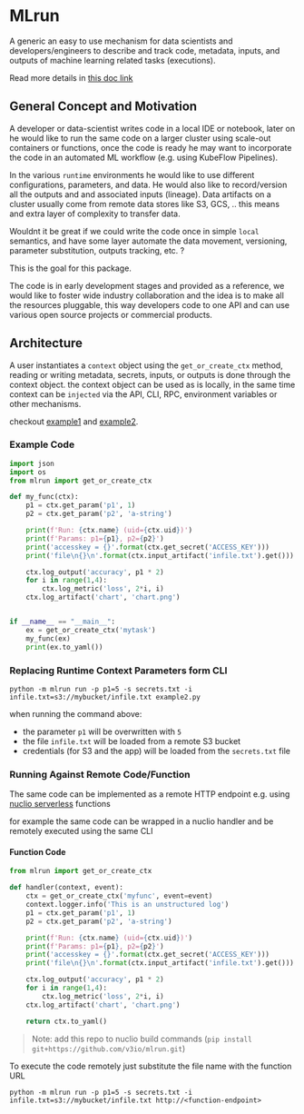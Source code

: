 # MLrun
A generic an easy to use mechanism for data scientists and developers/engineers to describe and track code, metadata, 
inputs, and outputs of machine learning related tasks (executions).

Read more details in [this doc link](https://docs.google.com/document/d/1JRoWx4X7ld3fzQtdTGVIbcZx-5HzlYmkFiQz6ei8izE/edit?usp=sharing)

## General Concept and Motivation

A developer or data-scientist writes code in a local IDE or notebook, later on he would 
like to run the same code on a larger cluster using scale-out containers or functions, 
once the code is ready he may want to incorporate the code in an automated ML workflow 
(e.g. using KubeFlow Pipelines).

In the various `runtime` environments he would like to use different configurations, parameters, and data.
He would also like to record/version all the outputs and and associated inputs (lineage).
Data artifacts on a cluster usually come from remote data stores like S3, GCS, 
.. this means and extra layer of complexity to transfer data.

Wouldnt it be great if we could write the code once in simple `local` semantics, and have some layer automate the 
data movement, versioning, parameter substitution, outputs tracking, etc. ?

This is the goal for this package.

The code is in early development stages and provided as a reference, we would like to foster wide industry collaboration 
and the idea is to make all the resources pluggable, this way developers code to one API and can use various open source projects or commercial products.     

## Architecture

A user instantiates a `context` object using the `get_or_create_ctx` method, reading or writing metadata, secrets, inputs, 
or outputs is done through the context object. the context object can be used as is locally, 
in the same time context can be `injected` via the API, CLI, RPC, environment variables or other mechanisms.

checkout [example1](example1.py) and [example2](example2.py).

### Example Code

```python
import json
import os
from mlrun import get_or_create_ctx

def my_func(ctx):
    p1 = ctx.get_param('p1', 1)
    p2 = ctx.get_param('p2', 'a-string')

    print(f'Run: {ctx.name} (uid={ctx.uid})')
    print(f'Params: p1={p1}, p2={p2}')
    print('accesskey = {}'.format(ctx.get_secret('ACCESS_KEY')))
    print('file\n{}\n'.format(ctx.input_artifact('infile.txt').get()))

    ctx.log_output('accuracy', p1 * 2)
    for i in range(1,4):
        ctx.log_metric('loss', 2*i, i)
    ctx.log_artifact('chart', 'chart.png')


if __name__ == "__main__":
    ex = get_or_create_ctx('mytask')
    my_func(ex)
    print(ex.to_yaml())
```

### Replacing Runtime Context Parameters form CLI

`python -m mlrun run -p p1=5 -s secrets.txt -i infile.txt=s3://mybucket/infile.txt example2.py`

when running the command above:
* the parameter `p1` will be overwritten with `5`
* the file `infile.txt` will be loaded from a remote S3 bucket
* credentials (for S3 and the app) will be loaded from the `secrets.txt` file

### Running Against Remote Code/Function

The same code can be implemented as a remote HTTP endpoint e.g. using [nuclio serverless](https://github.com/nuclio/nuclio) functions

for example the same code can be wrapped in a nuclio handler and be remotely executed using the same CLI

#### Function Code

```python
from mlrun import get_or_create_ctx

def handler(context, event):
    ctx = get_or_create_ctx('myfunc', event=event)
    context.logger.info('This is an unstructured log')
    p1 = ctx.get_param('p1', 1)
    p2 = ctx.get_param('p2', 'a-string')

    print(f'Run: {ctx.name} (uid={ctx.uid})')
    print(f'Params: p1={p1}, p2={p2}')
    print('accesskey = {}'.format(ctx.get_secret('ACCESS_KEY')))
    print('file\n{}\n'.format(ctx.input_artifact('infile.txt').get()))

    ctx.log_output('accuracy', p1 * 2)
    for i in range(1,4):
        ctx.log_metric('loss', 2*i, i)
    ctx.log_artifact('chart', 'chart.png')

    return ctx.to_yaml()
```

> Note: add this repo to nuclio build commands (`pip install git+https://github.com/v3io/mlrun.git`)

To execute the code remotely just substitute the file name with the function URL

`python -m mlrun run -p p1=5 -s secrets.txt -i infile.txt=s3://mybucket/infile.txt http://<function-endpoint>`

